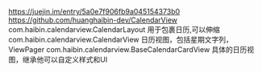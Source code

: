 https://juejin.im/entry/5a0e7f906fb9a045154373b0
https://github.com/huanghaibin-dev/CalendarView
com.haibin.calendarview.CalendarLayout 用于包裹日历,可以伸缩
com.haibin.calendarview.CalendarView 日历视图，包括星期文字列，ViewPager
com.haibin.calendarview.BaseCalendarCardView 具体的日历视图，继承他可以自定义样式和UI
